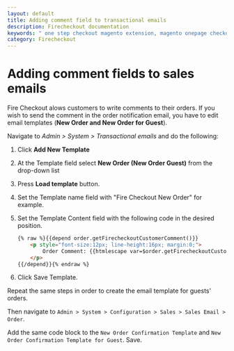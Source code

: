 ```yaml
---
layout: default
title: Adding comment field to transactional emails
description: Firecheckout documentation
keywords: " one step checkout magento extension, magento onepage checkout, magento checkout extension, one step checkout magento, magento edit checkout fields, one step checkout module magento, one step checkout magento mobile, magento one page checkout extension, magento one page checkout responsive, magento one page checkout custom fields, how to create one page checkout magento, how to edit one page checkout magento, checkout module in magento, quick checkout module  "
category: Firecheckout
---
```


# Adding comment fields to sales emails

Fire Checkout alows customers to write comments to their orders. If you wish to send the comment in the order notification email, you have to edit email templates (**New Order and New Order for Guest**).

Navigate to _Admin > System > Transactional emails_ and do the following:

 1. Click **Add New Template**
 2. At the Template field select **New Order (New Order Guest)** from the drop-down list
 3. Press **Load template** button.
 4. Set the Template name field with "Fire Checkout New Order" for example.
 5. Set the Template Content field with the following code in the desired
    position.

    ```html
    {% raw %}{{depend order.getFirecheckoutCustomerComment()}}
        <p style="font-size:12px; line-height:16px; margin:0;">
            Order Comment: {{htmlescape var=$order.getFirecheckoutCustomerComment()}}
        </p>
    {{/depend}}{% endraw %}
    ```

 6. Click Save Template.

Repeat the same steps in order to create the email template for guests' orders.

Then navigate to `Admin > System > Configuration > Sales > Sales Email > Order`.

Add the same code block to the `New Order Confirmation Template` and `New Order Confirmation Template for Guest`. Save.